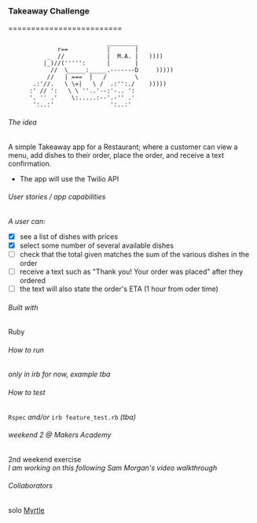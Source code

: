 ### Takeaway Challenge
=========================

```
                            _________
              r==           |       |
           _  //            |  M.A. |   ))))
          |_)//(''''':      |       |
            //  \_____:_____.-------D     )))))
           //   | ===  |   /        \
       .:'//.   \ \=|   \ /  .:'':./    )))))
      :' // ':   \ \ ''..'--:'-.. ':
      '. '' .'    \:.....:--'.-'' .'
       ':..:'                ':..:'

 ```
 
###### The idea
A simple Takeaway app for a Restaurant; where a customer can view a menu,
 add dishes to their order, place the order, and receive a text confirmation.
* The app will use the Twilio API 
 
###### User stories / app capabilities
_A user can:_ <br>
- [x] see a list of dishes with prices
- [x] select some number of several available dishes
- [ ] check that the total given matches the sum of the various dishes in the order
- [ ] receive a text such as "Thank you! Your order was placed" after they ordered
- [ ] the text will also state the order's ETA (1 hour from oder time)

###### Built with

Ruby

###### How to run
_only in irb for now, example tba_

###### How to test

`Rspec`
_and/or_
`irb feature_test.rb` _(tba)_

###### weekend 2 @ Makers Academy
2nd weekend exercise <br>
_I am working on this following Sam Morgan's video walkthrough_

###### Collaborators
solo [Myrtle](https://github.com/Mrtly) 
